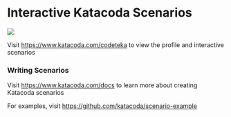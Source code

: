 # Interactive Katacoda Scenarios

[![](http://shields.katacoda.com/katacoda/codeteka/count.svg)](https://www.katacoda.com/codeteka "Get your profile on Katacoda.com")

Visit https://www.katacoda.com/codeteka to view the profile and interactive scenarios

### Writing Scenarios
Visit https://www.katacoda.com/docs to learn more about creating Katacoda scenarios

For examples, visit https://github.com/katacoda/scenario-example

